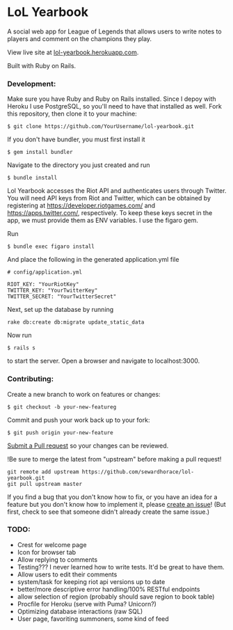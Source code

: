 # LoL Yearbook

A social web app for League of Legends that allows users to write notes to players and comment on the champions they play.

View live site at [lol-yearbook.herokuapp.com](http://lol-yearbook.herokuapp.com).

Built with Ruby on Rails.

### Development:

Make sure you have Ruby and Ruby on Rails installed. Since I depoy with Heroku I use PostgreSQL, so you'll need to have that installed as well. Fork this repository, then clone it to your machine:
```
$ git clone https://github.com/YourUsername/lol-yearbook.git

```

If you don't have bundler, you must first install it
```
$ gem install bundler
```

Navigate to the directory you just created and run
```
$ bundle install
```

Lol Yearbook accesses the Riot API and authenticates users through Twitter. You will need API keys from Riot and Twitter, which can be obtained by registering at https://developer.riotgames.com/ and https://apps.twitter.com/, respectively. To keep these keys secret in the app, we must provide them as ENV variables. I use the figaro gem.

Run
```
$ bundle exec figaro install
```
And place the following in the generated application.yml file
```
# config/application.yml

RIOT_KEY: "YourRiotKey"
TWITTER_KEY: "YourTwitterKey"
TWITTER_SECRET: "YourTwitterSecret"
```

Next, set up the database by running
```
rake db:create db:migrate update_static_data
```

Now run
```
$ rails s
```
to start the server. Open a browser and navigate to localhost:3000.

### Contributing:

Create a new branch to work on features or changes:
```
$ git checkout -b your-new-featureg
```
Commit and push your work back up to your fork:
```
$ git push origin your-new-feature
```
[Submit a Pull request](https://help.github.com/articles/using-pull-requests/) so your changes can be reviewed.

!Be sure to merge the latest from "upstream" before making a pull request!
```
git remote add upstream https://github.com/sewardhorace/lol-yearbook.git
git pull upstream master
```

If you find a bug that you don't know how to fix, or you have an idea for a feature but you don't know how to implement it, please [create an issue](https://help.github.com/articles/creating-an-issue/)! (But first, check to see that someone didn't already create the same issue.)

### TODO:
- Crest for welcome page
- Icon for browser tab
- Allow replying to comments
- Testing??? I never learned how to write tests. It'd be great to have them.
- Allow users to edit their comments
- system/task for keeping riot api versions up to date
- better/more descriptive error handling/100% RESTful endpoints
- allow selection of region (probably should save region to book table)
- Procfile for Heroku (serve with Puma? Unicorn?)
- Optimizing database interactions (raw SQL)
- User page, favoriting summoners, some kind of feed
